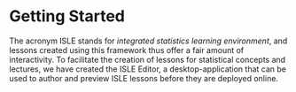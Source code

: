 # Getting Started

The acronym ISLE stands for *integrated statistics learning environment*, and lessons created using this framework thus offer a fair amount of interactivity. To facilitate the creation of lessons for statistical concepts and lectures, we have created the ISLE Editor, a desktop-application that can be used to author and preview ISLE lessons before they are deployed online.
